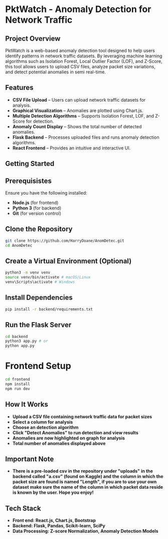 # PktWatch - Anomaly Detection for Network Traffic 

## Project Overview  
PktWatch is a web-based anomaly detection tool designed to help users identify patterns in network traffic datasets. By leveraging machine learning algorithms such as Isolation Forest, Local Outlier Factor (LOF), and Z-Score, this tool allows users to upload CSV files, analyze packet size variations, and detect potential anomalies in semi real-time. 

## Features  
-  **CSV File Upload** – Users can upload network traffic datasets for analysis.  
-  **Graphical Visualization** – Anomalies are plotted using Chart.js.  
-  **Multiple Detection Algorithms** – Supports Isolation Forest, LOF, and Z-Score for detection.  
-  **Anomaly Count Display** – Shows the total number of detected anomalies.  
-  **Flask Backend** – Processes uploaded files and runs anomaly detection algorithms.  
-  **React Frontend** – Provides an intuitive and interactive UI.

## Getting Started

## Prerequisistes
Ensure you have the following installed:
- **Node.js** (for frontend)  
- **Python 3** (for backend)  
- **Git** (for version control)

## Clone the Repository
```bash
git clone https://github.com/HarryDoane/AnomDetec.git
cd AnomDetec
```
## Create a Virtual Environment (Optional)
``` bash
python3 -m venv venv
source venv/bin/activate # macOS/Linux
venv\Scripts\activate # Windows
```
## Install Dependencies
``` bash
pip install -r backend/requirements.txt
```
## Run the Flask Server
``` bash
cd backend
python3 app.py # or
python app.py
```
# Frontend Setup
``` bash
cd frontend
npm install
npm run dev
```
## How It Works
- **Upload a CSV file containing network traffic data for packet sizes** 
- **Select a column for analysis** 
- **Choose an detection algorithm**
- **Click "Detect Anomalies" to run detection and view results**
- **Anomalies are now highlighted on graph for analysis**
- **Total number of anomalies displayed above**

## Important Note
- **There is a pre-loaded csv in the repository under "uploads" in the backend called "a.csv" (found on Kaggle) and the column in which the packet size are found is named "Length", if you are to use your own dataset make sure the name of the column in which packet data reside is known by the user. Hope you enjoy!**

## Tech Stack
- **Front end: React.js, Chart.js, Bootstrap**
- **Backend: Flask, Pandas, Scikit-learn, SciPy**
- **Data Processing: Z-score Normalization, Anomaly Detection Models**

